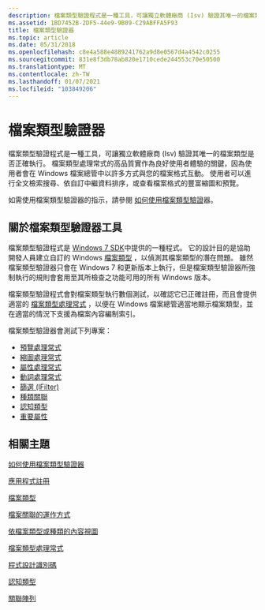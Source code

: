```yaml
---
description: 檔案類型驗證程式是一種工具，可讓獨立軟體廠商 (Isv) 驗證其唯一的檔案類型是否正確執行。
ms.assetid: 1BD7452B-2DF5-44e9-9B09-C29ABFFA5F93
title: 檔案類型驗證器
ms.topic: article
ms.date: 05/31/2018
ms.openlocfilehash: c8e4a588e4889241762a9d8e0567d4a4542c0255
ms.sourcegitcommit: 831e8f3db78ab820e1710cede244553c70e50500
ms.translationtype: MT
ms.contentlocale: zh-TW
ms.lasthandoff: 01/07/2021
ms.locfileid: "103849206"
---
```

# <a name="file-type-verifier"></a>檔案類型驗證器

檔案類型驗證程式是一種工具，可讓獨立軟體廠商 (Isv) 驗證其唯一的檔案類型是否正確執行。 檔案類型處理常式的高品質實作為良好使用者體驗的關鍵，因為使用者會在 Windows 檔案總管中以許多方式與您的檔案格式互動。 使用者可以進行全文檢索搜尋、依自訂中繼資料排序，或查看檔案格式的豐富縮圖和預覽。

如需使用檔案類型驗證器的指示，請參閱 [如何使用檔案類型驗證](how-to-use-the-file-type-verifier.md)器。

## <a name="about-the-file-type-verifier-tool"></a>關於檔案類型驗證器工具

檔案類型驗證程式是 [Windows 7 SDK](https://msdn.microsoft.com/windowsvista/bb980924.aspx)中提供的一種程式。 它的設計目的是協助開發人員建立自訂的 Windows [檔案類型](fa-file-types.md) ，以偵測其檔案類型的潛在問題。 雖然檔案類型驗證器只會在 Windows 7 和更新版本上執行，但是檔案類型驗證器所強制執行的規則會套用至其所檢查之功能可用的所有 Windows 版本。

檔案類型驗證程式會對檔案類型執行數個測試，以確認它已正確註冊，而且會提供適當的 [檔案類型處理常式](fa-file-extensions.md) ，以便在 Windows 檔案總管適當地顯示檔案類型，並在適當的情況下支援為檔案內容編制索引。

檔案類型驗證器會測試下列專案：

-   [預覽處理常式](building-preview-handlers.md)
-   [縮圖處理常式](building-thumbnail-providers.md)
-   [屬性處理常式](../search/-search-3x-wds-extidx-propertyhandlers.md)
-   [動詞處理常式](fa-verbs.md)
-   [篩選 (IFilter) ](../search/-search-3x-wds-extidx-filters.md)
-   [種類關聯](../properties/building-property-handlers-user-friendly-kind-names.md)
-   [認知類型](fa-perceivedtypes.md)
-   [重要屬性](../search/-shell-systemdefinedpropertiesforfileformats.md)

## <a name="related-topics"></a>相關主題

<dl> <dt>

[如何使用檔案類型驗證器](how-to-use-the-file-type-verifier.md)
</dt> <dt>

[應用程式註冊](app-registration.md)
</dt> <dt>

[檔案類型](fa-file-types.md)
</dt> <dt>

[檔案關聯的運作方式](fa-how-work.md)
</dt> <dt>

[依檔案類型或種類的內容視圖](prophand-content-view.md)
</dt> <dt>

[檔案類型處理常式](fa-file-extensions.md)
</dt> <dt>

[程式設計識別碼](fa-progids.md)
</dt> <dt>

[認知類型](fa-perceivedtypes.md)
</dt> <dt>

[關聯陣列](fa-associationarray.md)
</dt> </dl>

 

 
